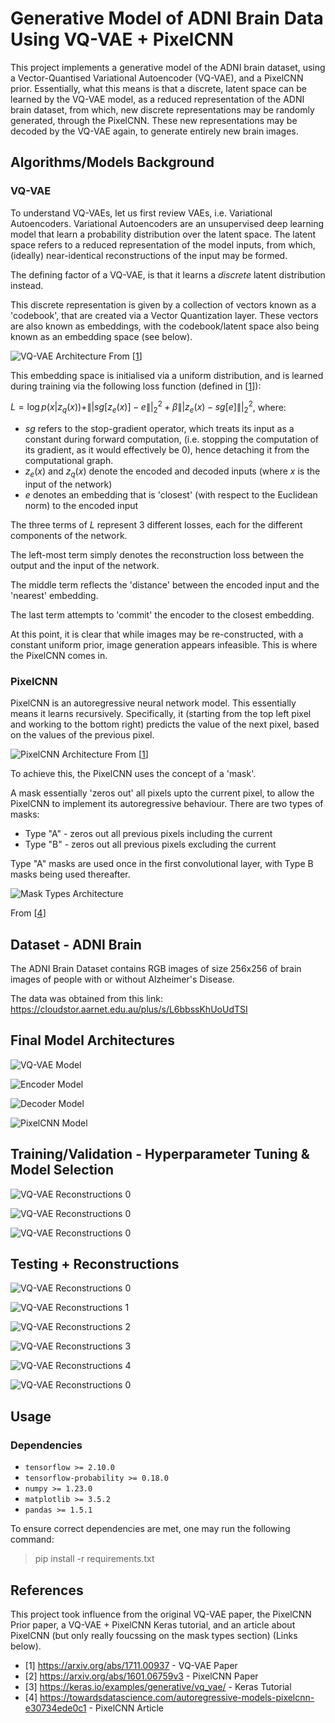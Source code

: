 # Generative Model of ADNI Brain Data Using VQ-VAE + PixelCNN

This project implements a generative model of the ADNI brain dataset, using a Vector-Quantised 
Variational Autoencoder (VQ-VAE), and a PixelCNN prior. Essentially, what this means is that a 
discrete, latent space can be learned by the VQ-VAE model, as a reduced representation of the ADNI 
brain dataset, from which, new discrete representations may be randomly generated, through the 
PixelCNN. These new representations may be decoded by the VQ-VAE again, to generate entirely new 
brain images.

## Algorithms/Models Background

### VQ-VAE

To understand VQ-VAEs, let us first review VAEs, i.e. Variational Autoencoders. Variational 
Autoencoders are an unsupervised deep learning model that learn a probability distribution over the 
latent space. The latent space refers to a reduced representation of the model inputs, from 
which, (ideally) near-identical reconstructions of the input may be formed.

The defining factor of a VQ-VAE, is that it learns a *discrete* latent distribution 
instead.

This discrete representation is given by a collection of vectors known as a 'codebook', that 
are created via a Vector Quantization layer. These vectors are also known as embeddings, with 
the codebook/latent space also being known as an embedding space (see below).

![VQ-VAE Architecture](ReducedResults/VQVAEArchitecture.PNG)
From [[1](#references)]

This embedding space is initialised via a uniform distribution, and is learned during training 
via the following loss function (defined in [[1](#references)]):

$L = \log p(x|z_q(x)) + \||sg[z_e(x)] - e\||_2^2+\beta\||z_e(x)-sg[e]\||_2^2$, where:

- $sg$ refers to the stop-gradient operator, which treats its input as a constant during forward 
  computation, (i.e. stopping the computation of its gradient, as it would effectively be 0), 
  hence detaching it from the computational graph.
- $z_e(x)$ and $z_q(x)$ denote the encoded and decoded inputs (where $x$ is the input of the 
  network)
- $e$ denotes an embedding that is 'closest' (with respect to the Euclidean norm) to the encoded 
  input

The three terms of $L$ represent $3$ different losses, each for the different components of the 
network.

The left-most term simply denotes the reconstruction loss between the output and the input of 
the network.

The middle term reflects the 'distance' between the encoded input and the 'nearest' embedding.

The last term attempts to 'commit' the encoder to the closest embedding.

At this point, it is clear that while images may be re-constructed, with a constant uniform 
prior, image generation appears infeasible. This is where the PixelCNN comes in.

### PixelCNN
PixelCNN is an autoregressive neural network model. This essentially means it learns recursively.
Specifically, it (starting from the top left pixel and working to the bottom right) predicts the 
value of the next pixel, based on the values of the previous pixel.

![PixelCNN Architecture](ReducedResults/PixelCNNArchitecture.PNG)
From [[1](#references)]

To achieve this, the PixelCNN uses the concept of a 'mask'.

A mask essentially 'zeros out' all pixels upto the current pixel, to allow the PixelCNN to 
implement its autoregressive behaviour. There are two types of masks:

- Type "A" - zeros out all previous pixels including the current
- Type "B" - zeros out all previous pixels excluding the current

Type "A" masks are used once in the first convolutional layer, with Type B masks being used 
thereafter.

![Mask Types Architecture](ReducedResults/maskTypes.png)

From [[4](#references)]

## Dataset - ADNI Brain

The ADNI Brain Dataset contains RGB images of size 256x256 of brain images of people with or 
without Alzheimer's Disease.

The data was obtained from this link: https://cloudstor.aarnet.edu.au/plus/s/L6bbssKhUoUdTSI

## Final Model Architectures

![VQ-VAE Model](ReducedResults/vqvaeModel.png)

![Encoder Model](ReducedResults/encoderModel.png)

![Decoder Model](ReducedResults/decoderModel.png)

![PixelCNN Model](ReducedResults/pixelModel.png)

## Training/Validation - Hyperparameter Tuning & Model Selection

![VQ-VAE Reconstructions 0](ReducedResults/vqvae_total_losses.png)

![VQ-VAE Reconstructions 0](ReducedResults/quantisation_losses.png)

![VQ-VAE Reconstructions 0](ReducedResults/reconstruction_losses.png)

## Testing + Reconstructions

![VQ-VAE Reconstructions 0](ReducedResults/vq_vae_reconstructions_0.png)

![VQ-VAE Reconstructions 1](ReducedResults/vq_vae_reconstructions_1.png)

![VQ-VAE Reconstructions 2](ReducedResults/vq_vae_reconstructions_2.png)

![VQ-VAE Reconstructions 3](ReducedResults/vq_vae_reconstructions_3.png)

![VQ-VAE Reconstructions 4](ReducedResults/vq_vae_reconstructions_4.png)

![VQ-VAE Reconstructions 0](ReducedResults/SSIMResults.png)

## Usage

### Dependencies

- `tensorflow >= 2.10.0`
- `tensorflow-probability >= 0.18.0`
- `numpy >= 1.23.0`
- `matplotlib >= 3.5.2`
- `pandas >= 1.5.1`

To ensure correct dependencies are met, one may run the following command:

> pip install -r requirements.txt

## References
This project took influence from the original VQ-VAE paper, the PixelCNN Prior paper, a 
VQ-VAE + PixelCNN Keras tutorial, and an article about PixelCNN (but only really foucssing on 
the mask types section) (Links below).

- [1] https://arxiv.org/abs/1711.00937 - VQ-VAE Paper
- [2] https://arxiv.org/abs/1601.06759v3 - PixelCNN Paper
- [3] https://keras.io/examples/generative/vq_vae/ - Keras Tutorial
- [4] https://towardsdatascience.com/autoregressive-models-pixelcnn-e30734ede0c1 - PixelCNN Article
